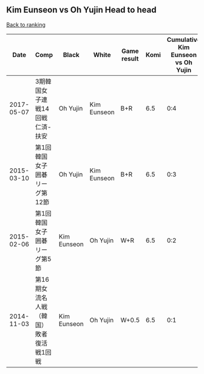 ## Kim Eunseon vs Oh Yujin Head to head

[Back to ranking](../../index.md)




| **Date** | **Comp** | **Black** | **White** | **Game result** | **Komi** | **Cumulative Kim Eunseon vs Oh Yujin** | **Kim Eunseon streak** | **Oh Yujin streak** | 
| --- | --- | --- | --- | --- | --- | --- | --- | --- |
| 2017-05-07 | 3期韓国女子連戦14回戦仁済-扶安 | Oh Yujin | Kim Eunseon | B+R | 6.5 | 0:4 | 0 | 4 | 
| 2015-03-10 | 第1回韓国女子囲碁リーグ第12節 | Oh Yujin | Kim Eunseon | B+R | 6.5 | 0:3 | 0 | 3 | 
| 2015-02-06 | 第1回韓国女子囲碁リーグ第5節 | Kim Eunseon | Oh Yujin | W+R | 6.5 | 0:2 | 0 | 2 | 
| 2014-11-03 | 第16期女流名人戦（韓国）敗者復活戦1回戦 | Kim Eunseon | Oh Yujin | W+0.5 | 6.5 | 0:1 | 0 | 1 |




